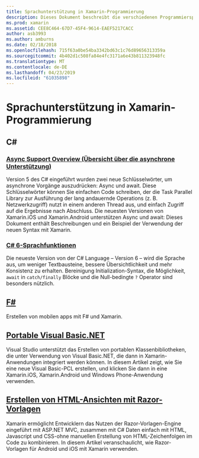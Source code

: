 ```yaml
---
title: Sprachunterstützung in Xamarin-Programmierung
description: Dieses Dokument beschreibt die verschiedenen Programmiersprachen, die von Xamarin unterstützt werden. Es wird erläutert, C#, F#, portable Visual Basic.NET oder Razor-Vorlagen.
ms.prod: xamarin
ms.assetid: CEE8C464-67D7-45F4-9614-EAEF5217CACC
author: asb3993
ms.author: amburns
ms.date: 02/18/2018
ms.openlocfilehash: 715f63a0be54ba3342bd63c1c76d89656313359a
ms.sourcegitcommit: 4b402d1c508fa84e4fc3171a6e43b811323948fc
ms.translationtype: MT
ms.contentlocale: de-DE
ms.lasthandoff: 04/23/2019
ms.locfileid: "61035898"
---
```

# <a name="programming-language-support-in-xamarin"></a>Sprachunterstützung in Xamarin-Programmierung

## <a name="c"></a>C# 

###  <a name="async-support-overviewcross-platformplatformasyncmd"></a>[Async Support Overview (Übersicht über die asynchrone Unterstützung)](~/cross-platform/platform/async.md)

Version 5 des C# eingeführt wurden zwei neue Schlüsselwörter, um asynchrone Vorgänge auszudrücken: Async und await. Diese Schlüsselwörter können Sie einfachen Code schreiben, der die Task Parallel Library zur Ausführung der lang andauernde Operations (z. B. Netzwerkzugriff) nutzt in einem anderen Thread aus, und einfach Zugriff auf die Ergebnisse nach Abschluss. Die neuesten Versionen von Xamarin.iOS und Xamarin.Android unterstützen Async und await: Dieses Dokument enthält Beschreibungen und ein Beispiel der Verwendung der neuen Syntax mit Xamarin.

### <a name="c-6-language-featurescross-platformplatformcsharp-sixmd"></a>[C# 6-Sprachfunktionen](~/cross-platform/platform/csharp-six.md)

Die neueste Version von der C# Language – Version 6 – wird die Sprache aus, um weniger Textbausteine, bessere Übersichtlichkeit und mehr Konsistenz zu erhalten. Bereinigung Initialization-Syntax, die Möglichkeit, `await` in `catch/finally` Blöcke und die Null-bedingte `?` Operator sind besonders nützlich.

## <a name="ffsharpindexmd"></a>[F#](fsharp/index.md)

Erstellen von mobilen apps mit F# und Xamarin.

##  <a name="portable-visual-basicnetcross-platformplatformvisual-basicindexmd"></a>[Portable Visual Basic.NET](~/cross-platform/platform/visual-basic/index.md)

Visual Studio unterstützt das Erstellen von portablen Klassenbibliotheken, die unter Verwendung von Visual Basic.NET, die dann in Xamarin-Anwendungen integriert werden können. In diesem Artikel zeigt, wie Sie eine neue Visual Basic-PCL erstellen, und klicken Sie dann in eine Xamarin.iOS, Xamarin.Android und Windows Phone-Anwendung verwenden.

##  <a name="building-html-views-using-razor-templatescross-platformplatformrazor-html-templatesindexmd"></a>[Erstellen von HTML-Ansichten mit Razor-Vorlagen](~/cross-platform/platform/razor-html-templates/index.md)

Xamarin ermöglicht Entwicklern das Nutzen der Razor-Vorlagen-Engine eingeführt mit ASP.NET MVC, zusammen mit C# Daten einfach mit HTML, Javascript und CSS-ohne manuellen Erstellung von HTML-Zeichenfolgen im Code zu kombinieren.
In diesem Artikel veranschaulicht, wie Razor-Vorlagen für Android und iOS mit Xamarin verwenden.
